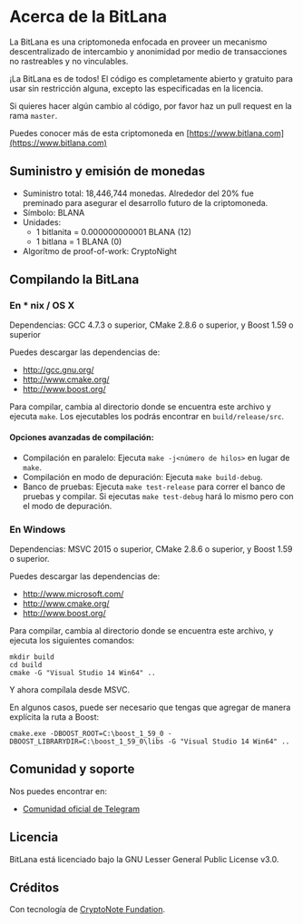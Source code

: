 # Acerca de la BitLana

La BitLana es una criptomoneda enfocada en proveer un mecanismo descentralizado de intercambio y anonimidad por medio de transacciones  no rastreables y no vinculables.

¡La BitLana es de todos! El código es completamente abierto y gratuito para usar sin restricción alguna, excepto las especificadas en la licencia.

Si quieres hacer algún cambio al código, por favor haz un pull request en la rama `master`. 

Puedes conocer más de esta criptomoneda en [https://www.bitlana.com](https://www.bitlana.com)

## Suministro y emisión de monedas

* Suministro total: 18,446,744 monedas. Alrededor del 20% fue preminado para asegurar el desarrollo futuro de la criptomoneda.
* Símbolo: BLANA
* Unidades:
  * 1 bitlanita  = 0.000000000001 BLANA (12)
  * 1 bitlana = 1 BLANA (0)
* Algorítmo de proof-of-work: CryptoNight

## Compilando la BitLana

### En * nix / OS X

Dependencias: GCC 4.7.3 o superior, CMake 2.8.6 o superior, y Boost 1.59 o superior

Puedes descargar las dependencias de:

* http://gcc.gnu.org/
* http://www.cmake.org/
* http://www.boost.org/

Para compilar, cambia al directorio donde se encuentra este archivo y ejecuta `make`. Los ejecutables los podrás encontrar en `build/release/src`.

#### Opciones avanzadas de compilación:

* Compilación en paralelo: Ejecuta `make -j<número de hilos>` en lugar de `make`.
* Compilación en modo de depuración: Ejecuta `make build-debug`.
* Banco de pruebas: Ejecuta `make test-release` para correr el banco de pruebas y compilar. Si ejecutas `make test-debug` hará lo mismo pero con el modo de depuración.

### En Windows

Dependencias: MSVC 2015 o superior, CMake 2.8.6 o superior, y Boost 1.59 o superior.

Puedes descargar las dependencias de:

* http://www.microsoft.com/
* http://www.cmake.org/
* http://www.boost.org/

Para compilar, cambia al directorio donde se encuentra este archivo, y ejecuta los siguientes comandos:

```
mkdir build
cd build
cmake -G "Visual Studio 14 Win64" ..
```

Y ahora compílala desde MSVC. 

En algunos casos, puede ser necesario que tengas que agregar de manera explícita la ruta a Boost:

```
cmake.exe -DBOOST_ROOT=C:\boost_1_59_0 -DBOOST_LIBRARYDIR=C:\boost_1_59_0\libs -G "Visual Studio 14 Win64" ..
```

## Comunidad y soporte

Nos puedes encontrar en:

* [Comunidad oficial de Telegram](https://t.me/inbestcoin)

## Licencia

BitLana está licenciado bajo la GNU Lesser General Public License v3.0.

## Créditos

Con tecnología de [CryptoNote Fundation](https://cryptonotefoundation.org/).
